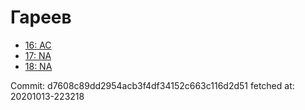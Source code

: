 # Гареев
- [16: AC](16.md)
- [17: NA](17.md)
- [18: NA](18.md)

Commit: d7608c89dd2954acb3f4df34152c663c116d2d51
 fetched at: 20201013-223218
